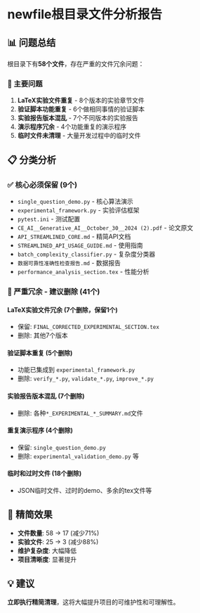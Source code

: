 # newfile根目录文件分析报告

## 📊 问题总结

根目录下有**58个文件**，存在严重的文件冗余问题：

### 🔴 主要问题
1. **LaTeX实验文件重复** - 8个版本的实验章节文件
2. **验证脚本功能重复** - 6个做相同事情的验证脚本  
3. **实验报告版本混乱** - 7个不同版本的实验报告
4. **演示程序冗余** - 4个功能重复的演示程序
5. **临时文件未清理** - 大量开发过程中的临时文件

## 📋 分类分析

### ✅ 核心必须保留 (9个)
- `single_question_demo.py` - 核心算法演示
- `experimental_framework.py` - 实验评估框架  
- `pytest.ini` - 测试配置
- `CE_AI__Generative_AI__October_30__2024 (2).pdf` - 论文原文
- `API_STREAMLINED_CORE.md` - 精简API文档
- `STREAMLINED_API_USAGE_GUIDE.md` - 使用指南
- `batch_complexity_classifier.py` - 复杂度分类器
- `数据可靠性准确性检查报告.md` - 数据报告
- `performance_analysis_section.tex` - 性能分析

### 🔴 严重冗余 - 建议删除 (41个)

#### LaTeX实验文件冗余 (7个删除，保留1个)
- 保留: `FINAL_CORRECTED_EXPERIMENTAL_SECTION.tex` 
- 删除: 其他7个版本

#### 验证脚本重复 (5个删除)  
- 功能已集成到 `experimental_framework.py`
- 删除: `verify_*.py`, `validate_*.py`, `improve_*.py`

#### 实验报告版本混乱 (7个删除)
- 删除: 各种`*_EXPERIMENTAL_*_SUMMARY.md`文件

#### 重复演示程序 (4个删除)
- 保留: `single_question_demo.py` 
- 删除: `experimental_validation_demo.py` 等

#### 临时和过时文件 (18个删除)
- JSON临时文件、过时的demo、多余的tex文件等

## 🎯 精简效果
- **文件数量**: 58 → 17 (减少71%)
- **实验文件**: 25 → 3 (减少88%) 
- **维护复杂度**: 大幅降低
- **项目清晰度**: 显著提升

## 💡 建议
**立即执行精简清理**，这将大幅提升项目的可维护性和可理解性。

